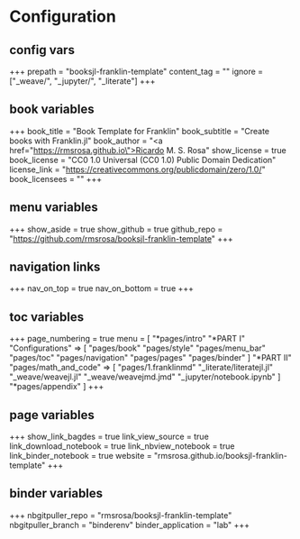 # Configuration

## config vars
+++
prepath = "booksjl-franklin-template"
content_tag = ""
ignore = ["_weave/", "_jupyter/", "_literate"]
+++

## book variables
+++
book_title = "Book Template for Franklin"
book_subtitle = "Create books with Franklin.jl"
book_author = "<a href=\"https://rmsrosa.github.io\">Ricardo M. S. Rosa</a>"
show_license = true
book_license = "CC0 1.0 Universal (CC0 1.0) Public Domain Dedication"
license_link = "https://creativecommons.org/publicdomain/zero/1.0/"
book_licensees = ""
+++

## menu variables
+++
show_aside = true
show_github = true
github_repo = "https://github.com/rmsrosa/booksjl-franklin-template"
+++

## navigation links
+++
nav_on_top = true
nav_on_bottom = true
+++

## toc variables
+++
page_numbering = true
menu = [
    "*pages/intro"
    "*PART I"
    "Configurations" => [
        "pages/book"
        "pages/style"
        "pages/menu_bar"
        "pages/toc"
        "pages/navigation"
        "pages/pages"
        "pages/binder"
    ]
    "*PART II"
    "pages/math_and_code" => [
        "pages/1.franklinmd"
        "_literate/literatejl.jl"
        "_weave/weavejl.jl"
        "_weave/weavejmd.jmd"
        "_jupyter/notebook.ipynb"
    ]
    "*pages/appendix"
]
+++

## page variables
+++
show_link_bagdes = true
link_view_source = true
link_download_notebook = true
link_nbview_notebook = true
link_binder_notebook = true
website = "rmsrosa.github.io/booksjl-franklin-template"
+++

## binder variables
+++
nbgitpuller_repo = "rmsrosa/booksjl-franklin-template"
nbgitpuller_branch = "binderenv"
binder_application = "lab" 
+++
